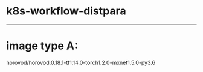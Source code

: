 # k8s-workflow-distpara

---
# image type A:

horovod/horovod:0.18.1-tf1.14.0-torch1.2.0-mxnet1.5.0-py3.6

